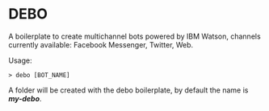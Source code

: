 # DEBO

A boilerplate to create multichannel bots powered by IBM Watson, channels currently available: Facebook Messenger, Twitter, Web.

Usage:

````
> debo [BOT_NAME]
````

A folder will be created with the debo boilerplate, by default the name is ***my-debo***.